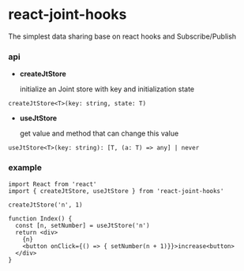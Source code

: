 # react-joint-hooks

The simplest data sharing base on react hooks and Subscribe/Publish

### api

- **createJtStore**

  initialize an Joint store with key and initialization
  state

```
createJtStore<T>(key: string, state: T)
```

- **useJtStore**

  get value and method that can change this value

```
useJtStore<T>(key: string): [T, (a: T) => any] | never
```

### example

```
import React from 'react'
import { createJtStore, useJtStore } from 'react-joint-hooks'

createJtStore('n', 1)

function Index() {
  const [n, setNumber] = useJtStore('n')
  return <div>
    {n}
    <button onClick={() => { setNumber(n + 1)}}>increase<button>
  </div>
}
```
